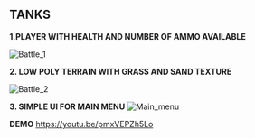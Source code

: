 ## TANKS


**1.PLAYER WITH HEALTH AND NUMBER OF AMMO AVAILABLE**

![Battle_1](https://user-images.githubusercontent.com/25602737/59966644-cbb93600-953c-11e9-950a-0a802f59e9f4.png)


**2. LOW POLY TERRAIN WITH GRASS AND SAND TEXTURE**

![Battle_2](https://user-images.githubusercontent.com/25602737/59966799-fb693d80-953e-11e9-87e1-10ab4518ba4e.png)


**3. SIMPLE UI FOR MAIN MENU**
![Main_menu](https://user-images.githubusercontent.com/25602737/59966938-b80fce80-9540-11e9-87b2-f1513c3b8cf9.png)

**DEMO**
https://youtu.be/pmxVEPZh5Lo

